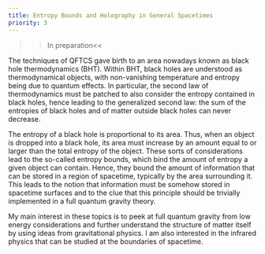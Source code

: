 ```yaml
---
title: Entropy Bounds and Holography in General Spacetimes
priority: 3
---
```


>>In preparation<<

The techniques of QFTCS gave birth to an area nowadays known as black hole thermodynamics (BHT). Within BHT, black holes are understood as thermodynamical objects, with non-vanishing temperature and entropy being due to quantum effects. In particular, the second law of thermodynamics must be patched to also consider the entropy contained in black holes, hence leading to the generalized second law: the sum of the entropies of black holes and of matter outside black holes can never decrease.

The entropy of a black hole is proportional to its area. Thus, when an object is dropped into a black hole, its area must increase by an amount equal to or larger than the total entropy of the object. These sorts of considerations lead to the so-called entropy bounds, which bind the amount of entropy a given object can contain. Hence, they bound the amount of information that can be stored in a region of spacetime, typically by the area surrounding it. This leads to the notion that information must be somehow stored in spacetime surfaces and to the clue that this principle should be trivially implemented in a full quantum gravity theory.

My main interest in these topics is to peek at full quantum gravity from low energy considerations and further understand the structure of matter itself by using ideas from gravitational physics. I am also interested in the infrared physics that can be studied at the boundaries of spacetime.

